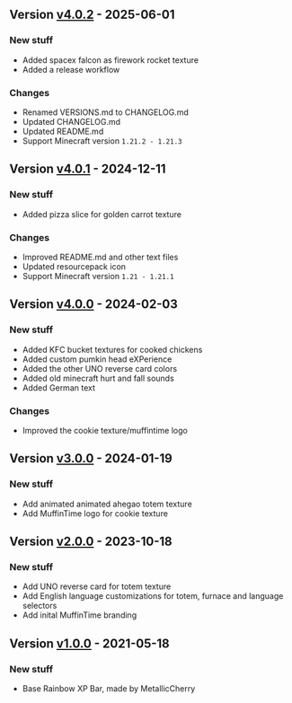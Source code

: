 ## Version [v4.0.2](https://github.com/RealMuffinTime/muffintime-resource-pack/releases/tag/v4.0.2) - 2025-06-01
### New stuff
- Added spacex falcon as firework rocket texture
- Added a release workflow
### Changes
- Renamed VERSIONS.md to CHANGELOG.md
- Updated CHANGELOG.md
- Updated README.md
- Support Minecraft version `1.21.2 - 1.21.3`

## Version [v4.0.1](https://github.com/RealMuffinTime/muffintime-resource-pack/releases/tag/v4.0.1) - 2024-12-11
### New stuff
- Added pizza slice for golden carrot texture
### Changes
- Improved README.md and other text files
- Updated resourcepack icon
- Support Minecraft version `1.21 - 1.21.1`

## Version [v4.0.0](https://github.com/RealMuffinTime/muffintime-resource-pack/releases/tag/v4.0.0) - 2024-02-03
### New stuff
- Added KFC bucket textures for cooked chickens
- Added custom pumkin head eXPerience
- Added the other UNO reverse card colors
- Added old minecraft hurt and fall sounds
- Added German text
### Changes
- Improved the cookie texture/muffintime logo

## Version [v3.0.0](https://github.com/RealMuffinTime/muffintime-resource-pack/releases/tag/v3.0.0) - 2024-01-19
### New stuff
- Add animated animated ahegao totem texture
- Add MuffinTime logo for cookie texture

## Version [v2.0.0](https://github.com/RealMuffinTime/muffintime-resource-pack/releases/tag/v2.0.0) - 2023-10-18
### New stuff
- Add UNO reverse card for totem texture
- Add English language customizations for totem, furnace and language selectors
- Add inital MuffinTime branding

## Version [v1.0.0](https://github.com/RealMuffinTime/muffintime-resource-pack/releases/tag/v1.0.0) - 2021-05-18
### New stuff
- Base Rainbow XP Bar, made by MetallicCherry